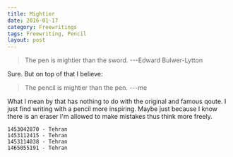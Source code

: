 ```yaml
---
title: Mightier
date: 2016-01-17
category: Freewritings
tags: Freewriting, Pencil
layout: post
---
```


> The pen is mightier than the sword.  ---Edward Bulwer-Lytton

Sure. But on top of that I believe:

> The pencil is mightier than the pen.  ---me 

<!--more-->



What I mean by that has nothing to do with the original and famous qoute. 
I just find writing with a pencil more inspiring. 
Maybe just because I know there is an eraser I'm allowed to make mistakes thus think more freely.

```
1453042870 - Tehran  
1453112415 - Tehran  
1453114038 - Tehran 
1465055191 - Tehran
```
